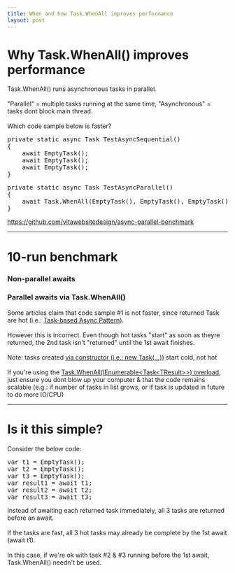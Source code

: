 ```yaml
---
title: When and how Task.WhenAll improves performance
layout: post
---
```

<h1>Why Task.WhenAll() improves performance</h1>

<p>
  Task.WhenAll() runs asynchronous tasks in parallel.
  <br>
  <br>
  "Parallel" = multiple tasks running at the same time, "Asynchronous" = tasks dont block main thread.
  <br>
  <br>
  Which code sample below is faster?
</p>

<pre>
private static async Task TestAsyncSequential()
{
    await EmptyTask();
    await EmptyTask();
    await EmptyTask();
}
</pre>

<pre>
private static async Task TestAsyncParallel()
{
    await Task.WhenAll(EmptyTask(), EmptyTask(), EmptyTask());
}
</pre>

<a href="https://github.com/vitawebsitedesign/async-parallel-benchmark">https://github.com/vitawebsitedesign/async-parallel-benchmark</a>

<hr />

<h1>10-run benchmark</h1>
<h3>Non-parallel awaits</h3>
<blockquote class="imgur-embed-pub" lang="en" data-id="a/DkNrZZ3"  ><a href="//imgur.com/a/DkNrZZ3"></a></blockquote><script async src="//s.imgur.com/min/embed.js" charset="utf-8"></script>
<h3>Parallel awaits via Task.WhenAll()</h3>
<blockquote class="imgur-embed-pub" lang="en" data-id="a/IvsrYQD" data-context="false" ><a href="//imgur.com/a/IvsrYQD"></a></blockquote><script async src="//s.imgur.com/min/embed.js" charset="utf-8"></script>

<p>
  Some articles claim that code sample #1 is not faster, since returned Task are hot (i.e.: <a href="https://docs.microsoft.com/en-us/dotnet/standard/asynchronous-programming-patterns/task-based-asynchronous-pattern-tap">Task-based Async Pattern</a>).
  <br>
  <br>
  However this is incorrect. Even though hot tasks "start" as soon as theyre returned, the 2nd task isn't "returned" until the 1st await finishes.
  <br>
  <br>
  Note: tasks created <a href="https://docs.microsoft.com/en-us/dotnet/api/system.threading.tasks.task.-ctor?view=netframework-4.8">via constructor (i.e.: new Task(...))</a> start cold, not hot
  <br>
  <br>
  If you're using the <a href="https://docs.microsoft.com/en-us/dotnet/api/system.threading.tasks.task.whenall?view=netframework-4.8">Task.WhenAll(IEnumerable&lt;Task&lt;TResult&gt;&gt;) overload</a>, just ensure you dont blow up your computer & that the code remains scalable (e.g.: if number of tasks in list grows, or if task is updated in future to do more IO/CPU)
</p>

<hr />

<h1>Is it this simple?</h1>

<p>Consider the below code:</p>

<pre>
var t1 = EmptyTask();
var t2 = EmptyTask();
var t3 = EmptyTask();
var result1 = await t1;
var result2 = await t2;
var result3 = await t3;
</pre>

<p>
  Instead of awaiting each returned task immediately, all 3 tasks are returned before an await.
  <br>
  <br>
  If the tasks are fast, all 3 hot tasks may already be complete by the 1st await (await t1).
  <br>
  <br>
  In this case, if we're ok with task #2 & #3 running before the 1st await, Task.WhenAll() needn't be used.
</p>
